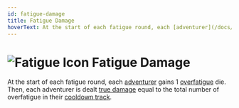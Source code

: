 ```yaml
---
id: fatigue-damage
title: Fatigue Damage
hoverText: At the start of each fatigue round, each [adventurer](/docs/glossary/adventurer) gains 1 [overfatigue](/docs/glossary/fatigue) die. Then, each adventurer is dealt [true damage](/docs/glossary/true-damage) equal to the total number of overfatigue in their [cooldown track](/docs/glossary/cooldown-track).
---
```


# <img src="/icons/fatigue.svg" alt="Fatigue Icon" /> Fatigue Damage

At the start of each fatigue round, each [adventurer](/docs/glossary/adventurer) gains 1 [overfatigue](/docs/glossary/fatigue) die. Then, each adventurer is dealt [true damage](/docs/glossary/true-damage) equal to the total number of overfatigue in their [cooldown track](/docs/glossary/cooldown-track).
